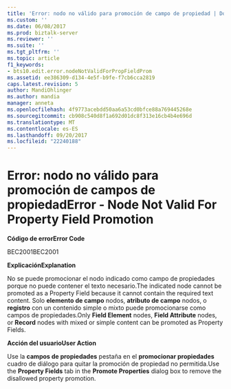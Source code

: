 ```yaml
---
title: 'Error: nodo no válido para promoción de campo de propiedad | Documentos de Microsoft'
ms.custom: ''
ms.date: 06/08/2017
ms.prod: biztalk-server
ms.reviewer: ''
ms.suite: ''
ms.tgt_pltfrm: ''
ms.topic: article
f1_keywords:
- bts10.edit.error.nodeNotValidForPropFieldProm
ms.assetid: ee386309-d134-4e5f-b9fe-f7cb6cca2819
caps.latest.revision: 5
author: MandiOhlinger
ms.author: mandia
manager: anneta
ms.openlocfilehash: 4f9773acebdd50aa6a53cd0bfce88a769445268e
ms.sourcegitcommit: cb908c540d8f1a692d01dc8f313e16cb4b4e696d
ms.translationtype: MT
ms.contentlocale: es-ES
ms.lasthandoff: 09/20/2017
ms.locfileid: "22240188"
---
```

# <a name="error---node-not-valid-for-property-field-promotion"></a><span data-ttu-id="298da-102">Error: nodo no válido para promoción de campos de propiedad</span><span class="sxs-lookup"><span data-stu-id="298da-102">Error - Node Not Valid For Property Field Promotion</span></span>
<span data-ttu-id="298da-103">**Código de error**</span><span class="sxs-lookup"><span data-stu-id="298da-103">**Error Code**</span></span>  
  
 <span data-ttu-id="298da-104">BEC2001</span><span class="sxs-lookup"><span data-stu-id="298da-104">BEC2001</span></span>  
  
 <span data-ttu-id="298da-105">**Explicación**</span><span class="sxs-lookup"><span data-stu-id="298da-105">**Explanation**</span></span>  
  
 <span data-ttu-id="298da-106">No se puede promocionar el nodo indicado como campo de propiedades porque no puede contener el texto necesario.</span><span class="sxs-lookup"><span data-stu-id="298da-106">The indicated node cannot be promoted as a Property Field because it cannot contain the required text content.</span></span> <span data-ttu-id="298da-107">Solo **elemento de campo** nodos, **atributo de campo** nodos, o **registro** con un contenido simple o mixto puede promocionarse como campos de propiedades.</span><span class="sxs-lookup"><span data-stu-id="298da-107">Only **Field Element** nodes, **Field Attribute** nodes, or **Record** nodes with mixed or simple content can be promoted as Property Fields.</span></span>  
  
 <span data-ttu-id="298da-108">**Acción del usuario**</span><span class="sxs-lookup"><span data-stu-id="298da-108">**User Action**</span></span>  
  
 <span data-ttu-id="298da-109">Use la **campos de propiedades** pestaña en el **promocionar propiedades** cuadro de diálogo para quitar la promoción de propiedad no permitida.</span><span class="sxs-lookup"><span data-stu-id="298da-109">Use the **Property Fields** tab in the **Promote Properties** dialog box to remove the disallowed property promotion.</span></span>